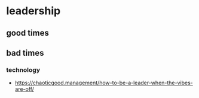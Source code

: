# leadership

## good times

## bad times
### technology

- https://chaoticgood.management/how-to-be-a-leader-when-the-vibes-are-off/
